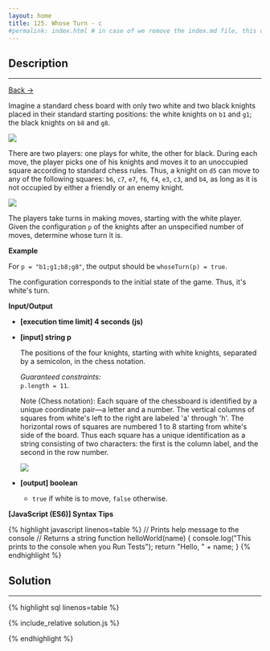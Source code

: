 ```yaml
---
layout: home
title: 125. Whose Turn - c
#permalink: index.html # in case of we remove the index.md file, this doc will be the index page
---
```


<div class="row">
<div class="columnStmt" markdown="1">

## Description

---

[Back -> ](../README.md)

Imagine a standard chess board with only two white and two black knights placed in their standard starting positions: the white knights on <code>b1</code> and <code>g1</code>; the black knights on <code>b8</code> and <code>g8</code>.

![](./images/example.png)

There are two players: one plays for white, the other for black. During each move, the player picks one of his knights and moves it to an unoccupied square according to standard chess rules. Thus, a knight on <code>d5</code> can move to any of the following squares: <code>b6</code>, <code>c7</code>, <code>e7</code>, <code>f6</code>, <code>f4</code>, <code>e3</code>, <code>c3</code>, and <code>b4</code>, as long as it is not occupied by either a friendly or an enemy knight.

![](./images/example2.jpg)

The players take turns in making moves, starting with the white player. Given the configuration <code>p</code> of the knights after an unspecified number of moves, determine whose turn it is.

**Example**

For <code>p = "b1;g1;b8;g8"</code>, the output should be
<code>whoseTurn(p) = true</code>.

The configuration corresponds to the initial state of the game. Thus, it's white's turn.

**Input/Output**

- **[execution time limit] 4 seconds (js)**

- **[input] string p**

  The positions of the four knights, starting with white knights, separated by a semicolon, in the chess notation.<br>

  _Guaranteed constraints:_<br>
  <code>p.length = 11</code>.

  Note (Chess notation): Each square of the chessboard is identified by a unique coordinate pair—a letter and a number. The vertical columns of squares from white's left to the right are labeled 'a' through 'h'. The horizontal rows of squares are numbered 1 to 8 starting from white's side of the board. Thus each square has a unique identification as a string consisting of two characters: the first is the column label, and the second in the row number.

  ![](./images/note.png)

* **[output] boolean**

  - <code>true</code> if white is to move, <code>false</code> otherwise.

**[JavaScript (ES6)] Syntax Tips**

{% highlight javascript linenos=table %}
// Prints help message to the console
// Returns a string
function helloWorld(name) {
console.log("This prints to the console when you Run Tests");
return "Hello, " + name;
}
{% endhighlight %}

</div>
<div class="columnSol" markdown="1">

## Solution

---

{% highlight sql linenos=table %}

{% include_relative solution.js %}

{% endhighlight %}

</div>
</div>
